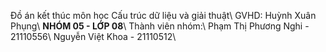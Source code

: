 Đồ án kết thúc môn học Cấu trúc dữ liệu và giải thuật\\
GVHD: Huỳnh Xuân Phụng\\
**NHÓM 05 - LỚP 08**\\
 Thành viên nhóm:\\
  Phạm Thị Phương Nghi - 21110556\\
  Nguyễn Việt Khoa - 21110512\\
